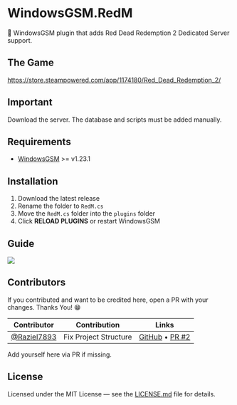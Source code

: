 # WindowsGSM.RedM
🧩 WindowsGSM plugin that adds Red Dead Redemption 2 Dedicated Server support.

## The Game
https://store.steampowered.com/app/1174180/Red_Dead_Redemption_2/

## Important
Download the server. The database and scripts must be added manually.

## Requirements
- [WindowsGSM](https://github.com/WindowsGSM/WindowsGSM) >= v1.23.1

## Installation
1. Download the latest release
2. Rename the folder to `RedM.cs`
3. Move the `RedM.cs` folder into the `plugins` folder
4. Click **RELOAD PLUGINS** or restart WindowsGSM

## Guide
<a href="https://forum.cfx.re/t/how-to-setup-a-redm-server/918850">
  <img src="https://github.com/IOxee/WindowsGSM.RedM/assets/48241519/fdad3093-aadb-440d-b9e6-01fc66baa183" />
</a>

## Contributors
If you contributed and want to be credited here, open a PR with your changes. Thanks You! 😁

| Contributor | Contribution | Links |
|---|---|---|
| [@Raziel7893](https://github.com/Raziel7893) | Fix Project Structure | [GitHub](https://github.com/Raziel7893) • [PR #2](https://github.com/IOxee/WindowsGSM.RedM/pull/2) |

Add yourself here via PR if missing.

## License
Licensed under the MIT License — see the <a href="https://github.com/IOxee/WindowsGSM.RedM/blob/main/LICENSE">LICENSE.md</a> file for details.
